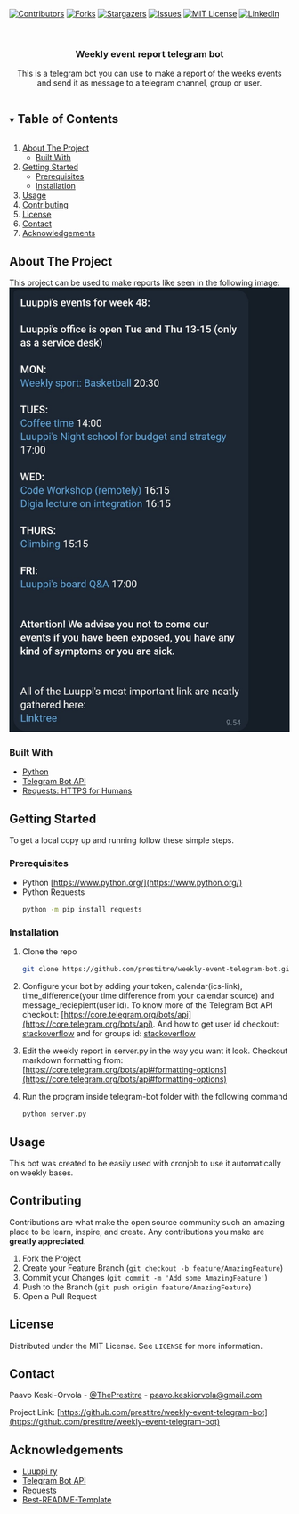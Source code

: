 
[![Contributors][contributors-shield]][contributors-url]
[![Forks][forks-shield]][forks-url]
[![Stargazers][stars-shield]][stars-url]
[![Issues][issues-shield]][issues-url]
[![MIT License][license-shield]][license-url]
[![LinkedIn][linkedin-shield]][linkedin-url]



<!-- PROJECT LOGO -->
<br />
  <h3 align="center">Weekly event report telegram bot</h3>

  <p align="center">
    This is a telegram bot you can use to make a report of the weeks events and send it as message to a telegram channel, group or user. 
  </p>
</p>



<!-- TABLE OF CONTENTS -->
<details open="open">
  <summary><h2 style="display: inline-block">Table of Contents</h2></summary>
  <ol>
    <li>
      <a href="#about-the-project">About The Project</a>
      <ul>
        <li><a href="#built-with">Built With</a></li>
      </ul>
    </li>
    <li>
      <a href="#getting-started">Getting Started</a>
      <ul>
        <li><a href="#prerequisites">Prerequisites</a></li>
        <li><a href="#installation">Installation</a></li>
      </ul>
    </li>
    <li><a href="#usage">Usage</a></li>
    <li><a href="#contributing">Contributing</a></li>
    <li><a href="#license">License</a></li>
    <li><a href="#contact">Contact</a></li>
    <li><a href="#acknowledgements">Acknowledgements</a></li>
  </ol>
</details>



<!-- ABOUT THE PROJECT -->
## About The Project

This project can be used to make reports like seen in the following image:
![Product Name Screen Shot][product-screenshot]


### Built With

* [Python](https://www.python.org/)
* [Telegram Bot API](https://core.telegram.org/bots/api)
* [Requests: HTTPS for Humans](https://requests.readthedocs.io/en/master/)



<!-- GETTING STARTED -->
## Getting Started

To get a local copy up and running follow these simple steps.

### Prerequisites

* Python [https://www.python.org/](https://www.python.org/)
* Python Requests
  ```sh
  python -m pip install requests
  ```

### Installation

1. Clone the repo
   ```sh
   git clone https://github.com/prestitre/weekly-event-telegram-bot.git
   ```
2. Configure your bot by adding your token, calendar(ics-link), time_difference(your time difference from your calendar source) and message_reciepient(user id). To know more of the Telegram Bot API checkout: [https://core.telegram.org/bots/api](https://core.telegram.org/bots/api). And how to get user id checkout: [stackoverflow](https://stackoverflow.com/questions/32683992/find-out-my-own-user-id-for-sending-a-message-with-telegram-api) and for groups id: [stackoverflow](https://stackoverflow.com/questions/32423837/telegram-bot-how-to-get-a-group-chat-id)

3. Edit the weekly report in server.py in the way you want it look. Checkout markdown formatting from: [https://core.telegram.org/bots/api#formatting-options](https://core.telegram.org/bots/api#formatting-options)

4. Run the program inside telegram-bot folder with the following command
   ```sh
   python server.py
   ```




<!-- USAGE EXAMPLES -->
## Usage

This bot was created to be easily used with cronjob to use it automatically on weekly bases.

<!-- CONTRIBUTING -->
## Contributing

Contributions are what make the open source community such an amazing place to be learn, inspire, and create. Any contributions you make are **greatly appreciated**.

1. Fork the Project
2. Create your Feature Branch (`git checkout -b feature/AmazingFeature`)
3. Commit your Changes (`git commit -m 'Add some AmazingFeature'`)
4. Push to the Branch (`git push origin feature/AmazingFeature`)
5. Open a Pull Request



<!-- LICENSE -->
## License

Distributed under the MIT License. See `LICENSE` for more information.



<!-- CONTACT -->
## Contact

Paavo Keski-Orvola - [@ThePrestitre](https://twitter.com/ThePrestitre) - paavo.keskiorvola@gmail.com

Project Link: [https://github.com/prestitre/weekly-event-telegram-bot](https://github.com/prestitre/weekly-event-telegram-bot)



<!-- ACKNOWLEDGEMENTS -->
## Acknowledgements

* [Luuppi ry](www.luuppi.fi)
* [Telegram Bot API](https://core.telegram.org/api)
* [Requests](https://requests.readthedocs.io/en/master/)
* [Best-README-Template](https://github.com/othneildrew/Best-README-Template)






<!-- MARKDOWN LINKS & IMAGES -->
<!-- https://www.markdownguide.org/basic-syntax/#reference-style-links -->
[contributors-shield]: https://img.shields.io/github/contributors/prestitre/repo.svg?style=for-the-badge
[contributors-url]: https://github.com/prestitre/weekly-event-telegram-bot/graphs/contributors
[forks-shield]: https://img.shields.io/github/forks/prestitre/repo.svg?style=for-the-badge
[forks-url]: https://github.com/prestitre/weekly-event-telegram-bot/network/members
[stars-shield]: https://img.shields.io/github/stars/prestitre/repo.svg?style=for-the-badge
[stars-url]: https://github.com/prestitre/weekly-event-telegram-bot/stargazers
[issues-shield]: https://img.shields.io/github/issues/prestitre/repo.svg?style=for-the-badge
[issues-url]: https://github.com/prestitre/weekly-event-telegram-bot/issues
[license-shield]: https://img.shields.io/github/license/prestitre/repo.svg?style=for-the-badge
[license-url]: https://github.com/prestitre/weekly-event-telegram-bot/blob/master/LICENSE.txt
[linkedin-shield]: https://img.shields.io/badge/-LinkedIn-black.svg?style=for-the-badge&logo=linkedin&colorB=555
[linkedin-url]: https://www.linkedin.com/in/paavo-keski-orvola-b65161142/
[product-screenshot]: images/screenshot.png